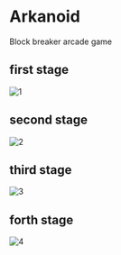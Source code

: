 # Arkanoid
 Block breaker arcade game

## first stage
![1](https://user-images.githubusercontent.com/70321869/136667115-e413faba-f545-48ad-9ee9-70390b4a1e3b.jpg)


## second stage
![2](https://user-images.githubusercontent.com/70321869/136667139-3322d1c1-b002-4860-9c5a-6762566a0493.jpg)

## third stage
![3](https://user-images.githubusercontent.com/70321869/136667144-545adb0e-eec0-41ae-b8c0-6b18ecd78210.jpg)

## forth stage
![4](https://user-images.githubusercontent.com/70321869/136667151-499d8a73-052a-4ea4-9f3e-f9bdd686e0da.jpg)
